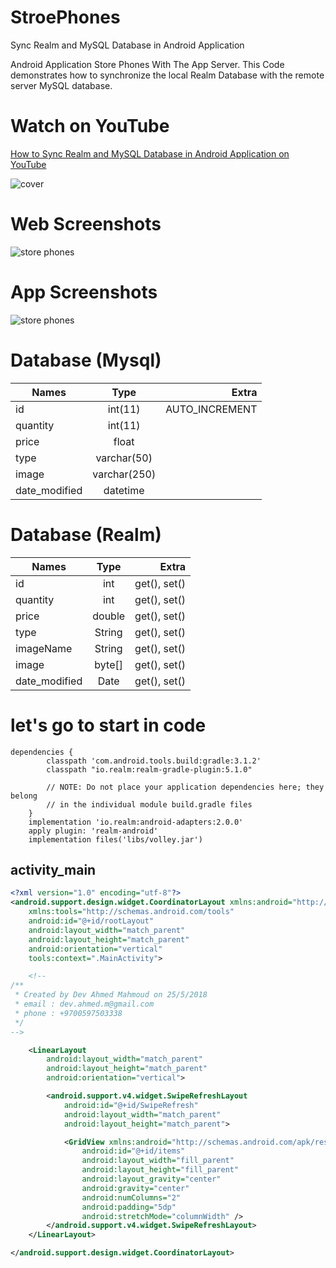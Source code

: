 # StroePhones
Sync Realm and MySQL Database in Android Application

Android Application Store Phones With The App Server.
This Code demonstrates how to synchronize the local Realm Database with the remote server MySQL database.
 
 # Watch on YouTube
 [How to Sync Realm and MySQL Database in Android Application on YouTube](https://youtu.be/CMtVn_73jR8)
 
 ![cover](https://user-images.githubusercontent.com/32569345/40809888-ade9d7e4-6534-11e8-8eca-fd7fd01487c3.png)
 
 # Web Screenshots
 
 ![store phones](https://user-images.githubusercontent.com/32569345/40811736-15d36126-653b-11e8-9986-0954f7749bf4.PNG)

 
 # App Screenshots
 
![store phones](https://user-images.githubusercontent.com/32569345/40810256-f7a08602-6535-11e8-8164-fb3b449c00de.gif)

# Database (Mysql)

| Names         | Type          | Extra |
| ------------- |:-------------:| -----:|
| id            | int(11)       | AUTO_INCREMENT       |
| quantity      | int(11)       |                      |
| price         | float         |                      |
| type          | varchar(50)   |                      |
| image         | varchar(250)  |                      |
| date_modified | datetime      |                      |

# Database (Realm)

| Names         | Type          | Extra |
| ------------- |:-------------:| -----:|
| id            | int           | get(), set()      |
| quantity      | int           | get(), set()      |
| price         | double        | get(), set()      |
| type          | String        | get(), set()      |
| imageName     | String        | get(), set()      |
| image         | byte[]        | get(), set()      |
| date_modified | Date          | get(), set()      |


# let's go to start in code

```android
dependencies {
        classpath 'com.android.tools.build:gradle:3.1.2'
        classpath "io.realm:realm-gradle-plugin:5.1.0"

        // NOTE: Do not place your application dependencies here; they belong
        // in the individual module build.gradle files
    }
    implementation 'io.realm:android-adapters:2.0.0'
    apply plugin: 'realm-android'
    implementation files('libs/volley.jar')
```

## activity_main

```xml
<?xml version="1.0" encoding="utf-8"?>
<android.support.design.widget.CoordinatorLayout xmlns:android="http://schemas.android.com/apk/res/android"
    xmlns:tools="http://schemas.android.com/tools"
    android:id="@+id/rootLayout"
    android:layout_width="match_parent"
    android:layout_height="match_parent"
    android:orientation="vertical"
    tools:context=".MainActivity">

    <!--
/**
 * Created by Dev Ahmed Mahmoud on 25/5/2018
 * email : dev.ahmed.m@gmail.com
 * phone : +9700597503338
 */
-->

    <LinearLayout
        android:layout_width="match_parent"
        android:layout_height="match_parent"
        android:orientation="vertical">

        <android.support.v4.widget.SwipeRefreshLayout
            android:id="@+id/SwipeRefresh"
            android:layout_width="match_parent"
            android:layout_height="match_parent">

            <GridView xmlns:android="http://schemas.android.com/apk/res/android"
                android:id="@+id/items"
                android:layout_width="fill_parent"
                android:layout_height="fill_parent"
                android:layout_gravity="center"
                android:gravity="center"
                android:numColumns="2"
                android:padding="5dp"
                android:stretchMode="columnWidth" />
        </android.support.v4.widget.SwipeRefreshLayout>
    </LinearLayout>

</android.support.design.widget.CoordinatorLayout>
```
